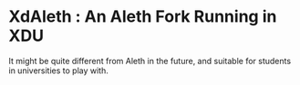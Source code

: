 # XdAleth : An Aleth Fork Running in XDU

It might be quite different from Aleth in the future, and suitable for students in universities to play with.
